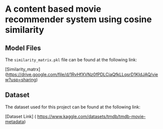 # A content based movie recommender system using cosine similarity

## Model Files

The `similarity_matrix.pkl` file can be found at the following link:

[Similarity_matrx] (https://drive.google.com/file/d/1RvHfXVNz0fPDLCiaQfkLLqsrD1KIdJAQ/view?usp=sharing)
## Dataset

The dataset used for this project can be found at the following link:

[Dataset Link] (
https://www.kaggle.com/datasets/tmdb/tmdb-movie-metadata)



